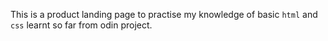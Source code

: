 This is a product landing page to practise my knowledge of basic `html` and `css` learnt so far from odin project.